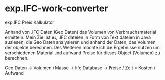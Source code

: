 # exp.IFC-work-converter

exp.IFC Preis Kalkulator

Anhand von .IFC Daten (Geo Daten) das Volumen von Verbrauchsmaterial ermitteln. 
Mein Ziel ist es, .IFC dateien in Form von Text dateien in Java auslesen, die Geo Daten analysieren und anhand der Daten, das Volumen der objekte berechnen. Des Weiteren möchte ich die Ergebnisse nutzen um verschiedenen Material und aufwand Preise für dieses Object (Volumen) zu berechnen.

Geo Daten -> Volumen / Masse -> life Database
-> Preise / Zeit = Kosten / Aufwand 
